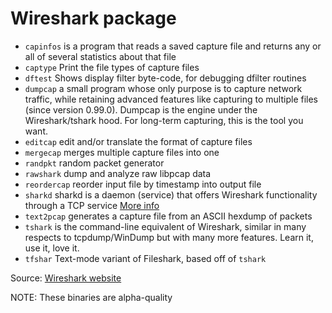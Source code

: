 # Wireshark package

* `capinfos` is a program that reads a saved capture file and returns any or all of several statistics about that file
* `captype` Print the file types of capture files
* `dftest` Shows display filter byte-code, for debugging dfilter routines
* `dumpcap` a small program whose only purpose is to capture network traffic, while retaining advanced features like capturing to multiple files (since version 0.99.0). Dumpcap is the engine under the Wireshark/tshark hood. For long-term capturing, this is the tool you want.
* `editcap` edit and/or translate the format of capture files
* `mergecap` merges multiple capture files into one
* `randpkt` random packet generator
* `rawshark` dump and analyze raw libpcap data
* `reordercap` reorder input file by timestamp into output file
* `sharkd` sharkd is a daemon (service) that offers Wireshark functionality through a TCP service [More info](https://wiki.wireshark.org/Development/sharkd)
* `text2pcap` generates a capture file from an ASCII hexdump of packets
* `tshark` is the command-line equivalent of Wireshark, similar in many respects to tcpdump/WinDump but with many more features. Learn it, use it, love it. 
* `tfshar` Text-mode variant of Fileshark, based off of `tshark`

Source: [Wireshark website](https://wiki.wireshark.org/Tools)

NOTE: These binaries are alpha-quality
